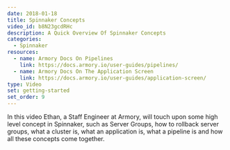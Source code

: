 ```yaml
---
date: 2018-01-18
title: Spinnaker Concepts
video_id: b8N23gcdRHc
description: A Quick Overview Of Spinnaker Concepts
categories:
  - Spinnaker
resources:
  - name: Armory Docs On Pipelines
    link: https://docs.armory.io/user-guides/pipelines/
  - name: Armory Docs On The Application Screen
    link: https://docs.armory.io/user-guides/application-screen/
type: Video
set: getting-started
set_order: 9
---
```

In this video Ethan, a Staff Engineer at Armory, will touch upon some high level concept in Spinnaker, such as Server Groups, how to rollback server groups, what a cluster is, what an application is, what a pipeline is and how all these concepts come together.

